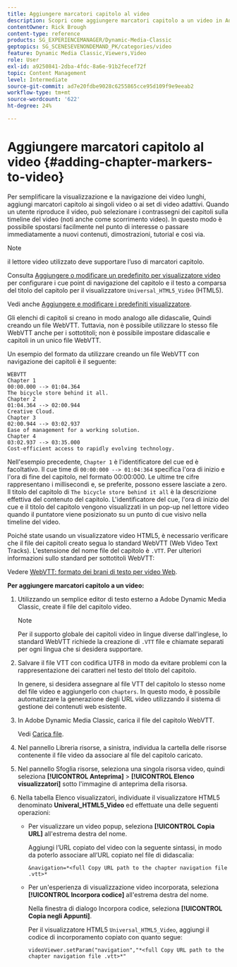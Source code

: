 ```yaml
---
title: Aggiungere marcatori capitolo al video
description: Scopri come aggiungere marcatori capitolo a un video in Adobe Dynamic Media Classic.
contentOwner: Rick Brough
content-type: reference
products: SG_EXPERIENCEMANAGER/Dynamic-Media-Classic
geptopics: SG_SCENESEVENONDEMAND_PK/categories/video
feature: Dynamic Media Classic,Viewers,Video
role: User
exl-id: a9250841-2dba-4fdc-8a6e-91b2fecef72f
topic: Content Management
level: Intermediate
source-git-commit: ad7e20fdbe9028c6255865cce95d109f9e9eeab2
workflow-type: tm+mt
source-wordcount: '622'
ht-degree: 24%

---
```


# Aggiungere marcatori capitolo al video {#adding-chapter-markers-to-video}

Per semplificare la visualizzazione e la navigazione dei video lunghi, aggiungi marcatori capitolo ai singoli video o ai set di video adattivi. Quando un utente riproduce il video, può selezionare i contrassegni dei capitoli sulla timeline del video (noti anche come scorrimento video). In questo modo è possibile spostarsi facilmente nel punto di interesse o passare immediatamente a nuovi contenuti, dimostrazioni, tutorial e così via.

>[!NOTE]
>
>il lettore video utilizzato deve supportare l’uso di marcatori capitolo.

Consulta [Aggiungere o modificare un predefinito per visualizzatore video](previewing-videos-video-viewer.md#adding_or_editing_a_video_viewer_preset) per configurare i cue point di navigazione del capitolo e il testo a comparsa del titolo del capitolo per il visualizzatore `Universal_HTML5_Video` (HTML5).

Vedi anche [Aggiungere e modificare i predefiniti visualizzatore](application-setup.md#adding_and_editing_viewer_presets).

Gli elenchi di capitoli si creano in modo analogo alle didascalie, Quindi creando un file WebVTT. Tuttavia, non è possibile utilizzare lo stesso file WebVTT anche per i sottotitoli; non è possibile impostare didascalie e capitoli in un unico file WebVTT.

Un esempio del formato da utilizzare creando un file WebVTT con navigazione dei capitoli è il seguente:

```as3
WEBVTT 
Chapter 1 
00:00.000 --> 01:04.364 
The bicycle store behind it all. 
Chapter 2 
01:04.364 --> 02:00.944 
Creative Cloud. 
Chapter 3 
02:00.944 --> 03:02.937 
Ease of management for a working solution. 
Chapter 4 
03:02.937 --> 03:35.000 
Cost-efficient access to rapidly evolving technology.
```

Nell&#39;esempio precedente, `Chapter 1` è l&#39;identificatore del cue ed è facoltativo. Il cue time di `00:00:000 --> 01:04:364` specifica l&#39;ora di inizio e l&#39;ora di fine del capitolo, nel formato 00:00:000. Le ultime tre cifre rappresentano i millisecondi e, se preferite, possono essere lasciate a zero. Il titolo del capitolo di `The bicycle store behind it all` è la descrizione effettiva del contenuto del capitolo. L&#39;identificatore del cue, l&#39;ora di inizio del cue e il titolo del capitolo vengono visualizzati in un pop-up nel lettore video quando il puntatore viene posizionato su un punto di cue visivo nella timeline del video.

Poiché state usando un visualizzatore video HTML5, è necessario verificare che il file dei capitoli creato segua lo standard WebVTT (Web Video Text Tracks). L&#39;estensione del nome file del capitolo è `.VTT`. Per ulteriori informazioni sullo standard per sottotitoli WebVTT:

Vedere [WebVTT: formato dei brani di testo per video Web](https://w3c.github.io/webvtt/).

**Per aggiungere marcatori capitolo a un video:**

1. Utilizzando un semplice editor di testo esterno a Adobe Dynamic Media Classic, create il file del capitolo video.

   >[!NOTE]
   >
   >Per il supporto globale dei capitoli video in lingue diverse dall&#39;inglese, lo standard WebVTT richiede la creazione di `.VTT` file e chiamate separati per ogni lingua che si desidera supportare.

1. Salvare il file VTT con codifica UTF8 in modo da evitare problemi con la rappresentazione dei caratteri nel testo del titolo del capitolo.

   In genere, si desidera assegnare al file VTT del capitolo lo stesso nome del file video e aggiungerlo con `chapters`. In questo modo, è possibile automatizzare la generazione degli URL video utilizzando il sistema di gestione dei contenuti web esistente.

1. In Adobe Dynamic Media Classic, carica il file del capitolo WebVTT.

   Vedi [Carica file](uploading-files.md#uploading_files).

1. Nel pannello Libreria risorse, a sinistra, individua la cartella delle risorse contenente il file video da associare al file del capitolo caricato.
1. Nel pannello Sfoglia risorse, seleziona una singola risorsa video, quindi seleziona **[!UICONTROL Anteprima]** > **[!UICONTROL Elenco visualizzatori]** sotto l&#39;immagine di anteprima della risorsa.
1. Nella tabella Elenco visualizzatori, individuate il visualizzatore HTML5 denominato **Univeral_HTML5_Video** ed effettuate una delle seguenti operazioni:

   * Per visualizzare un video popup, seleziona **[!UICONTROL Copia URL]** all&#39;estrema destra del nome.

     Aggiungi l’URL copiato del video con la seguente sintassi, in modo da poterlo associare all’URL copiato nel file di didascalia:

     `&navigation=*<full Copy URL path to the chapter navigation file .vtt>*`

   * Per un&#39;esperienza di visualizzazione video incorporata, seleziona **[!UICONTROL Incorpora codice]** all&#39;estrema destra del nome.

     Nella finestra di dialogo Incorpora codice, seleziona **[!UICONTROL Copia negli Appunti]**.

     Per il visualizzatore HTML5 `Universal_HTML5_Video`, aggiungi il codice di incorporamento copiato con quanto segue:

     `videoViewer.setParam("navigation","*<full Copy URL path to the chapter navigation file .vtt>*"`
